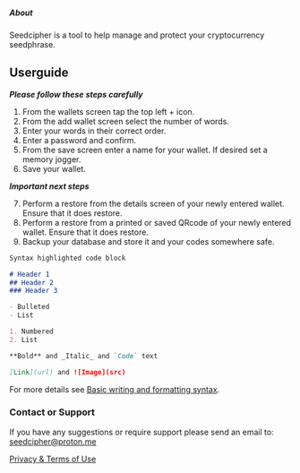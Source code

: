 

##### About
Seedcipher is a tool to help manage and protect your cryptocurrency seedphrase.

## Userguide

***Please follow these steps carefully***

1. From the wallets screen tap the top left + icon.
2. From the add wallet screen select the number of words.
3. Enter your words in their correct order.
4. Enter a password and confirm.
5. From the save screen enter a name for your wallet. If desired set a memory jogger.
6. Save your wallet.

***Important next steps***

7. Perform a restore from the details screen of your newly entered wallet. Ensure that it does restore.
8. Perform a restore from a printed or saved QRcode of your newly entered wallet. Ensure that it does restore.
9. Backup your database and store it and your codes somewhere safe.

```markdown
Syntax highlighted code block

# Header 1
## Header 2
### Header 3

- Bulleted
- List

1. Numbered
2. List

**Bold** and _Italic_ and `Code` text

[Link](url) and ![Image](src)
```

For more details see [Basic writing and formatting syntax](https://docs.github.com/en/github/writing-on-github/getting-started-with-writing-and-formatting-on-github/basic-writing-and-formatting-syntax).

### Contact or Support

If you have any suggestions or require support please send an email to: seedcipher@proton.me

[Privacy & Terms of Use](https://seedlock.github.io/seedcipher/terms/terms.md)

